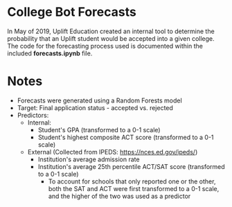 # College Bot Forecasts

In May of 2019, Uplift Education created an internal tool to determine the 
probability that an Uplift student would be accepted into a given college. 
The code for the forecasting process used is documented within the included 
__forecasts.ipynb__ file.

# Notes
- Forecasts were generated using a Random Forests model
- Target: Final application status - accepted vs. rejected
- Predictors:
    - Internal:
        - Student's GPA (transformed to a 0-1 scale)
        - Student's highest composite ACT score (transformed to a 0-1 scale)
    - External (Collected from IPEDS: https://nces.ed.gov/ipeds/)
        - Institution's average admission rate
        - Institution's average 25th percentile ACT/SAT score (transformed to a 
        0-1 scale)
            - To account for schools that only reported one or the other, both 
            the SAT and ACT were first transformed to a 0-1 scale, and the higher of
            the two was used as a predictor